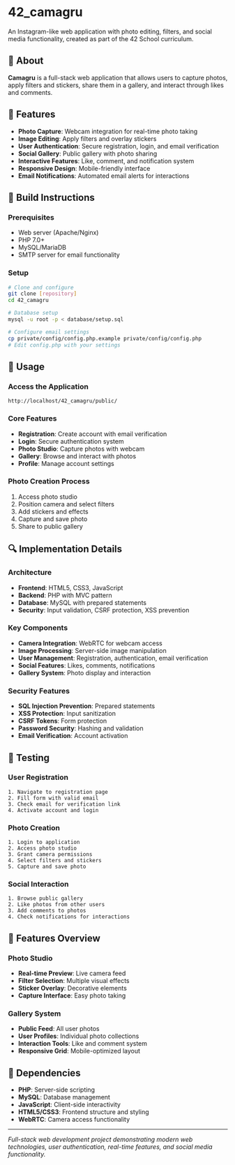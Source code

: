 # 42_camagru

An Instagram-like web application with photo editing, filters, and social media functionality, created as part of the 42 School curriculum.

## 📖 About

**Camagru** is a full-stack web application that allows users to capture photos, apply filters and stickers, share them in a gallery, and interact through likes and comments.

## 🚀 Features

- **Photo Capture**: Webcam integration for real-time photo taking
- **Image Editing**: Apply filters and overlay stickers
- **User Authentication**: Secure registration, login, and email verification
- **Social Gallery**: Public gallery with photo sharing
- **Interactive Features**: Like, comment, and notification system
- **Responsive Design**: Mobile-friendly interface
- **Email Notifications**: Automated email alerts for interactions

## 🔧 Build Instructions

### Prerequisites

- Web server (Apache/Nginx)
- PHP 7.0+
- MySQL/MariaDB
- SMTP server for email functionality

### Setup

```bash
# Clone and configure
git clone [repository]
cd 42_camagru

# Database setup
mysql -u root -p < database/setup.sql

# Configure email settings
cp private/config/config.php.example private/config/config.php
# Edit config.php with your settings
```

## 📝 Usage

### Access the Application

```
http://localhost/42_camagru/public/
```

### Core Features

- **Registration**: Create account with email verification
- **Login**: Secure authentication system
- **Photo Studio**: Capture photos with webcam
- **Gallery**: Browse and interact with photos
- **Profile**: Manage account settings

### Photo Creation Process

1. Access photo studio
2. Position camera and select filters
3. Add stickers and effects
4. Capture and save photo
5. Share to public gallery

## 🔍 Implementation Details

### Architecture

- **Frontend**: HTML5, CSS3, JavaScript
- **Backend**: PHP with MVC pattern
- **Database**: MySQL with prepared statements
- **Security**: Input validation, CSRF protection, XSS prevention

### Key Components

- **Camera Integration**: WebRTC for webcam access
- **Image Processing**: Server-side image manipulation
- **User Management**: Registration, authentication, email verification
- **Social Features**: Likes, comments, notifications
- **Gallery System**: Photo display and interaction

### Security Features

- **SQL Injection Prevention**: Prepared statements
- **XSS Protection**: Input sanitization
- **CSRF Tokens**: Form protection
- **Password Security**: Hashing and validation
- **Email Verification**: Account activation

## 🧪 Testing

### User Registration

```
1. Navigate to registration page
2. Fill form with valid email
3. Check email for verification link
4. Activate account and login
```

### Photo Creation

```
1. Login to application
2. Access photo studio
3. Grant camera permissions
4. Select filters and stickers
5. Capture and save photo
```

### Social Interaction

```
1. Browse public gallery
2. Like photos from other users
3. Add comments to photos
4. Check notifications for interactions
```

## 🎨 Features Overview

### Photo Studio

- **Real-time Preview**: Live camera feed
- **Filter Selection**: Multiple visual effects
- **Sticker Overlay**: Decorative elements
- **Capture Interface**: Easy photo taking

### Gallery System

- **Public Feed**: All user photos
- **User Profiles**: Individual photo collections
- **Interaction Tools**: Like and comment system
- **Responsive Grid**: Mobile-optimized layout

## 🔗 Dependencies

- **PHP**: Server-side scripting
- **MySQL**: Database management
- **JavaScript**: Client-side interactivity
- **HTML5/CSS3**: Frontend structure and styling
- **WebRTC**: Camera access functionality

---

_Full-stack web development project demonstrating modern web technologies, user authentication, real-time features, and social media functionality._
